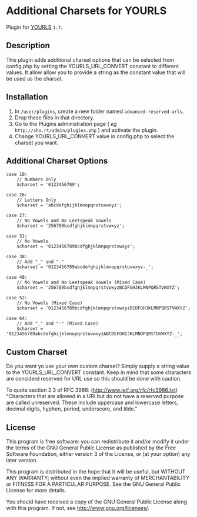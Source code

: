 Additional Charsets for YOURLS
====================

Plugin for [YOURLS](http://yourls.org) `1.7`. 

Description
-----------
This plugin adds additional charset options that can be selected from config.php by setting the
YOURLS_URL_CONVERT constant to different values.  It allow allow you to provide a string as the
constant value that will be used as the charset.

Installation
------------
1. In `/user/plugins`, create a new folder named `advanced-reserved-urls`.
2. Drop these files in that directory.
3. Go to the Plugins administration page ( *eg* `http://sho.rt/admin/plugins.php` ) and activate the plugin.
4. Change YOURLS_URL_CONVERT value in config.php to select the charset you want.

Additional Charset Options
--------------------------
    case 10:
        // Numbers Only
        $charset = '0123456789';
        
    case 26:
        // Letters Only
        $charset = 'abcdefghijklmnopqrstuvwxyz';
        
    case 27:
        // No Vowels and No Leetspeak Vowels
        $charset = '256789bcdfghjklmnpqrstvwxyz';
        
    case 31:
        // No Vowels
        $charset = '0123456789bcdfghjklmnpqrstvwxyz';

    case 38:
        // Add "_" and "-"
        $charset = '0123456789abcdefghijklmnopqrstuvwxyz-_';
        
    case 48:
        // No Vowels and No Leetspeak Vowels (Mixed Case)
        $charset = '256789bcdfghjklmnpqrstvwxyzBCDFGHJKLMNPQRSTVWXYZ';
        
    case 52:
        // No Vowels (Mixed Case)
        $charset = '0123456789bcdfghjklmnpqrstvwxyzBCDFGHJKLMNPQRSTVWXYZ';
        
    case 64:
        // Add "_" and "-" (Mixed Case)
        $charset = '0123456789abcdefghijklmnopqrstuvwxyzABCDEFGHIJKLMNOPQRSTUVWXYZ-_';

Custom Charset
--------------
Do you want yo use your own custom charset? Simply supply a string value to the YOURLS_URL_CONVERT constant.
Keep in mind that some characters are considerd reserved for URL use so this should be done with caution.

To quote section 2.3 of RFC 3986:  (http://www.ietf.org/rfc/rfc3986.txt)
"Characters that are allowed in a URI but do not have a reserved purpose are called unreserved.
These include uppercase and lowercase letters, decimal digits, hyphen, period, underscore, and tilde."

License
-------
This program is free software: you can redistribute it and/or modify
it under the terms of the GNU General Public License as published by
the Free Software Foundation, either version 3 of the License, or
(at your option) any later version.

This program is distributed in the hope that it will be useful,
but WITHOUT ANY WARRANTY; without even the implied warranty of
MERCHANTABILITY or FITNESS FOR A PARTICULAR PURPOSE.  See the
GNU General Public License for more details.

You should have received a copy of the GNU General Public License
along with this program.  If not, see <http://www.gnu.org/licenses/>.